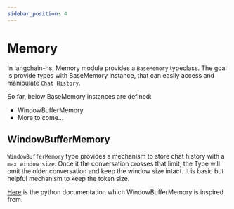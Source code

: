 ```yaml
---
sidebar_position: 4
---
```


# Memory

In langchain-hs, Memory module provides a `BaseMemory` typeclass. The goal is provide types with 
BaseMemory instance, that can easily access and manipulate `Chat History`.

So far, below BaseMemory instances are defined:

- WindowBufferMemory
- More to come...

## WindowBufferMemory

`WindowBufferMemory` type provides a mechanism to store chat history with a `max window size`. Once it the conversation crosses that limit, the Type will omit the older conversation and keep the window size intact.
It is basic but helpful mechanism to keep the token size.

[Here](https://python.langchain.com/v0.1/docs/modules/memory/types/buffer_window/) is the python documentation which WindowBufferMemory is inspired from.
